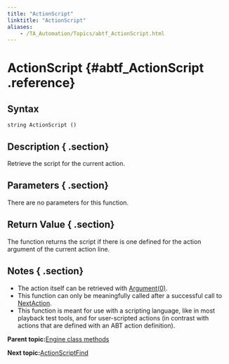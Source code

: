 ```yaml
--- 
title: "ActionScript"
linktitle: "ActionScript"
aliases: 
    - /TA_Automation/Topics/abtf_ActionScript.html
---
```

# ActionScript {#abtf_ActionScript .reference}

## Syntax

`string ActionScript ()`

## Description { .section}

Retrieve the script for the current action.

## Parameters { .section}

There are no parameters for this function.

## Return Value { .section}

The function returns the script if there is one defined for the action argument of the current action line.

## Notes { .section}

-   The action itself can be retrieved with [Argument\(0\)](abtf_Argument.html).
-   This function can only be meaningfully called after a successful call to [NextAction](abtf_NextAction.html).
-   This function is meant for use with a scripting language, like in most playback test tools, and for user-scripted actions \(in contrast with actions that are defined with an ABT action definition\).

**Parent topic:**[Engine class methods](../../TA_Automation/Topics/abtf_Engine_classes.html)

**Next topic:**[ActionScriptFind](../../TA_Automation/Topics/abtf_ActionScriptFind.html)

